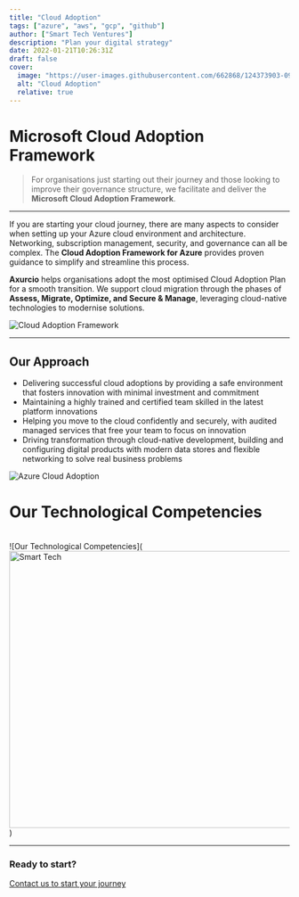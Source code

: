 ```yaml
---
title: "Cloud Adoption"
tags: ["azure", "aws", "gcp", "github"]
author: ["Smart Tech Ventures"]
description: "Plan your digital strategy"
date: 2022-01-21T10:26:31Z
draft: false
cover:
  image: "https://user-images.githubusercontent.com/662868/124373903-0972fc80-dcc9-11eb-80ad-0c6c32d8fc44.png"
  alt: "Cloud Adoption"
  relative: true
---
```


# Microsoft Cloud Adoption Framework

> For organisations just starting out their journey and those looking to improve their governance structure, we facilitate and deliver the **Microsoft Cloud Adoption Framework**.

---

If you are starting your cloud journey, there are many aspects to consider when setting up your Azure cloud environment and architecture.
Networking, subscription management, security, and governance can all be complex. The **Cloud Adoption Framework for Azure** provides proven guidance to simplify and streamline this process.

**Axurcio** helps organisations adopt the most optimised Cloud Adoption Plan for a smooth transition.
We support cloud migration through the phases of **Assess, Migrate, Optimize, and Secure & Manage**, leveraging cloud-native technologies to modernise solutions.

![Cloud Adoption Framework](https://user-images.githubusercontent.com/662868/124373903-0972fc80-dcc9-11eb-80ad-0c6c32d8fc44.png)

---

## Our Approach

- Delivering successful cloud adoptions by providing a safe environment that fosters innovation with minimal investment and commitment
- Maintaining a highly trained and certified team skilled in the latest platform innovations
- Helping you move to the cloud confidently and securely, with audited managed services that free your team to focus on innovation
- Driving transformation through cloud-native development, building and configuring digital products with modern data stores and flexible networking to solve real business problems

![Azure Cloud Adoption](https://user-images.githubusercontent.com/662868/124373654-b7c97280-dcc6-11eb-9a65-3ff203a46b33.jpg)

# Our Technological Competencies

<br />
![Our Technological Competencies](<img width="878" height="497" alt="Smart Tech" src="https://github.com/user-attachments/assets/0863a4fa-501b-46ff-8433-e7ee246ded48" />)

<br />
<hr />

### Ready to start?

[Contact us to start your journey](https://smarttechventures.au/contact/)
